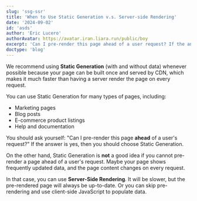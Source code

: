 ```yaml
---
slug: 'ssg-ssr'
title: 'When to Use Static Generation v.s. Server-side Rendering'
date: '2024-09-02'
id: 'asds'
author: 'Eric Lucero'
authorAvatar: https://avatar.iran.liara.run/public/boy
excerpt: 'Can I pre-render this page ahead of a user request? If the answer is yes, then you should choose Static Generation.'
doctype: 'blog'
---
```


We recommend using **Static Generation** (with and without data) whenever possible because your page can be built once and served by CDN, which makes it much faster than having a server render the page on every request.

You can use Static Generation for many types of pages, including:

- Marketing pages
- Blog posts
- E-commerce product listings
- Help and documentation

You should ask yourself: "Can I pre-render this page **ahead** of a user's request?" If the answer is yes, then you should choose Static Generation.

On the other hand, Static Generation is **not** a good idea if you cannot pre-render a page ahead of a user's request. Maybe your page shows frequently updated data, and the page content changes on every request.

In that case, you can use **Server-Side Rendering**. It will be slower, but the pre-rendered page will always be up-to-date. Or you can skip pre-rendering and use client-side JavaScript to populate data.